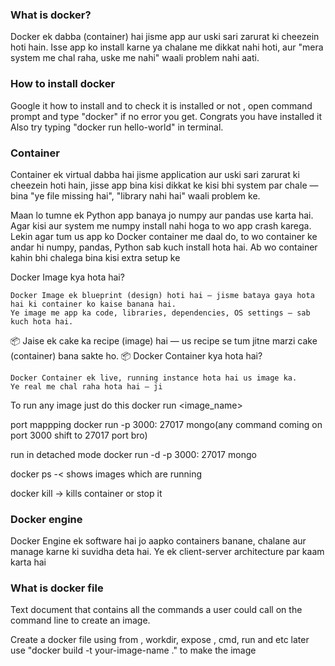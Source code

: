 <h3>What is docker?</h3>
<p>Docker ek dabba (container) hai jisme app aur uski sari zarurat ki cheezein hoti hain.
Isse app ko install karne ya chalane me dikkat nahi hoti,
aur "mera system me chal raha, uske me nahi" waali problem nahi aati.</p>

<h3>How to install docker</h3>
Google it how to install and to check it is installed or not , open command prompt and type "docker"
if no error you get. Congrats you have installed it
Also try typing "docker run hello-world" in terminal.

<h3>Container</h3>
<p> Container ek virtual dabba hai jisme application aur uski sari zarurat ki cheezein hoti hain,
jisse app bina kisi dikkat ke kisi bhi system par chale — bina "ye file missing hai",
"library nahi hai" waali problem ke.</p>
Maan lo tumne ek Python app banaya jo numpy aur pandas use karta hai. Agar kisi aur system me
numpy install nahi hoga to wo app crash karega.
Lekin agar tum us app ko Docker container me daal do, to wo container ke andar hi numpy,
pandas, Python sab kuch install hota hai. Ab wo container
kahin bhi chalega bina kisi extra setup ke

Docker Image kya hota hai?

    Docker Image ek blueprint (design) hoti hai — jisme bataya gaya hota hai ki container ko kaise banana hai.
    Ye image me app ka code, libraries, dependencies, OS settings — sab kuch hota hai.

📦 Jaise ek cake ka recipe (image) hai — us recipe se tum jitne marzi cake (container) bana sakte ho.
📦 Docker Container kya hota hai?

    Docker Container ek live, running instance hota hai us image ka.
    Ye real me chal raha hota hai — ji

To run any image just do this
docker run <image_name>

port mappping 
docker run -p 3000: 27017 mongo(any command coming on port 3000 shift to 27017 port bro)

run in detached mode
docker run -d -p 3000: 27017 mongo

docker ps -< shows images which are running

docker kill -> kills container or stop it
<h3>Docker engine</h3>
<p>Docker Engine ek software hai jo aapko containers banane, chalane aur manage karne ki suvidha deta hai. Ye ek client-server architecture par kaam karta hai</p>


<h3>What is docker file</h3>
Text document that contains all the commands a user could call on the command line to create an image.

Create a docker file using
from , workdir, expose , cmd, run and etc
later use "docker build -t your-image-name ." to make the image
